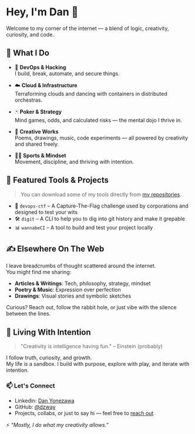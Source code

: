 # Hey, I'm Dan 👋

Welcome to my corner of the internet — a blend of logic, creativity, curiosity, and code. 


## 🔧 What I Do

- 🧠 **DevOps & Hacking**  
  I build, break, automate, and secure things.
  
- ☁️ **Cloud & Infrastructure**  
  Terraforming clouds and dancing with containers in distributed orchestras.

- 🃏 **Poker & Strategy**  
  Mind games, odds, and calculated risks — the mental dojo I thrive in.

- 🎨 **Creative Works**  
  Poems, drawings, music, code experiments — all powered by creativity and shared freely.

- 🏋️‍♂️ **Sports & Mindset**  
  Movement, discipline, and thriving with intention.

## 📂 Featured Tools & Projects

> You can download some of my tools directly from [my repositories](https://github.com/dzway?tab=repositories).

- 🔐 `devops-ctf` – A Capture-The-Flag challenge used by corporations and designed to test your wits
- 🛠️ `digit` – A CLI to help you to dig into git history and make it grepable  
- 📊 `wannabeCI` – A tool to build and test your project locally

## ✍️ Elsewhere On The Web

I leave breadcrumbs of thought scattered around the internet.  
You might find me sharing:

- **Articles & Writings**: Tech, philosophy, strategy, mindset  
- **Poetry & Music**: Expression over perfection  
- **Drawings**: Visual stories and symbolic sketches

Curious? Reach out, follow the rabbit hole, or just vibe with the silence between the lines.

## 🧭 Living With Intention

> "Creativity is intelligence having fun." – Einstein (probably)

I follow truth, curiosity, and growth.  
My life is a sandbox. I build with purpose, explore with play, and iterate with intention.

### 📫 Let's Connect

- Linkedin: [Dan Yonezawa](https://www.linkedin.com/in/danyonezawa)
- GitHub: [@dzway](https://github.com/dzway)
- Projects, collabs, or just to say hi — feel free to [reach out](mailto:daniel@yonezawa.io)

⚡️ *“Mostly, I do what my creativity allows.”*

